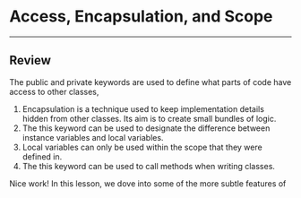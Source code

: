 # Access, Encapsulation, and Scope
---

## Review
The public and private keywords are used to define what parts of code have access to other classes, 

1. Encapsulation is a technique used to keep implementation details hidden from other classes. Its aim is to create small bundles of logic.
2. The this keyword can be used to designate the difference between instance variables and local variables.
3. Local variables can only be used within the scope that they were defined in.
4. The this keyword can be used to call methods when writing classes.

Nice work! In this lesson, we dove into some of the more subtle features of 

